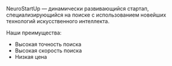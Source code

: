 NeuroStartUp — динамически развивающийся стартап, специализирующийся на поиске с использованием новейших технологий искусственного интеллекта.

Наши преимущества:
- Высокая точность поиска
- Высокая скорость поиска
- Низкая цена
